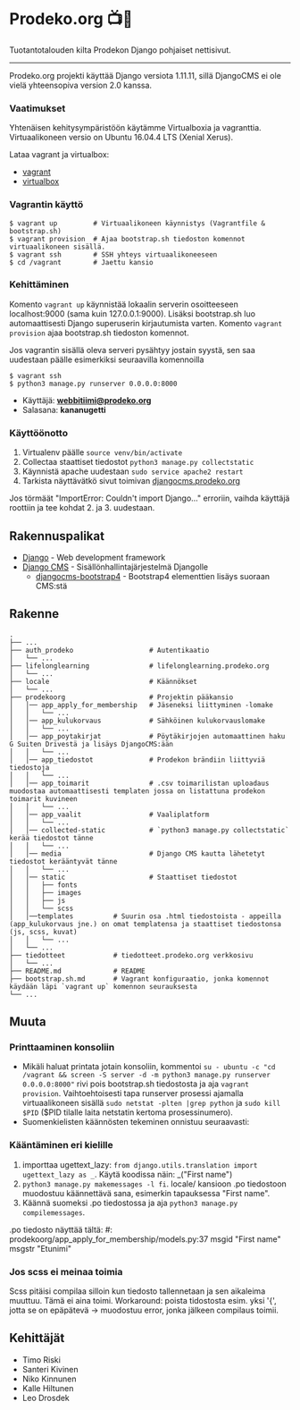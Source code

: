 # Prodeko.org :tv::rainbow:

Tuotantotalouden kilta Prodekon Django pohjaiset nettisivut.

---

 Prodeko.org projekti käyttää Django versiota 1.11.11, sillä DjangoCMS ei ole vielä yhteensopiva version 2.0 kanssa.

### Vaatimukset

Yhtenäisen kehitysympäristöön käytämme Virtualboxia ja vagranttia. Virtuaalikoneen versio on Ubuntu 16.04.4 LTS (Xenial Xerus).

Lataa vagrant ja virtualbox:
- [vagrant](https://www.vagrantup.com/downloads.html)
- [virtualbox](https://www.virtualbox.org/wiki/Downloads)

### Vagrantin käyttö
```
$ vagrant up         # Virtuaalikoneen käynnistys (Vagrantfile & bootstrap.sh)
$ vagrant provision  # Ajaa bootstrap.sh tiedoston komennot virtuaalikoneen sisällä.
$ vagrant ssh        # SSH yhteys virtuaalikoneeseen
$ cd /vagrant        # Jaettu kansio
```

### Kehittäminen

Komento `vagrant up` käynnistää lokaalin serverin osoitteeseen localhost:9000 (sama kuin 127.0.0.1:9000). Lisäksi bootstrap.sh luo automaattisesti Django superuserin kirjautumista varten. Komento `vagrant provision` ajaa bootstrap.sh tiedoston komennot. 

Jos vagrantin sisällä oleva serveri pysähtyy jostain syystä, sen saa uudestaan päälle esimerkiksi seuraavilla komennoilla

```
$ vagrant ssh
$ python3 manage.py runserver 0.0.0.0:8000
```

- Käyttäjä: **webbitiimi@prodeko.org**
- Salasana: **kananugetti**


### Käyttöönotto

1. Virtualenv päälle `source venv/bin/activate`
2. Collectaa staattiset tiedostot `python3 manage.py collectstatic`
3. Käynnistä apache uudestaan `sudo service apache2 restart`
4. Tarkista näyttävätkö sivut toimivan [djangocms.prodeko.org](https://djangocms.prodeko.org)

Jos törmäät "ImportError: Couldn't import Django..." erroriin, vaihda käyttäjä roottiin ja tee kohdat 2. ja 3. uudestaan.

## Rakennuspalikat

* [Django](https://reactjs.org/) - Web development framework
* [Django CMS](https://www.django-cms.org/en/) - Sisällönhallintajärjestelmä Djangolle
  * [djangocms-bootstrap4](https://github.com/divio/djangocms-bootstrap4) - Bootstrap4 elementtien lisäys suoraan CMS:stä

## Rakenne
    .
    ├── ...
    ├── auth_prodeko                   # Autentikaatio
    │   └── ...  
    ├── lifelonglearning               # lifelonglearning.prodeko.org
    │   └── ...  
    ├── locale                         # Käännökset
    │   └── ...  
    ├── prodekoorg                     # Projektin pääkansio
    │   │── app_apply_for_membership   # Jäseneksi liittyminen -lomake
    │   │   └── ...  
    │   │── app_kulukorvaus            # Sähköinen kulukorvauslomake
    │   │   └── ...  
    │   │── app_poytakirjat            # Pöytäkirjojen automaattinen haku G Suiten Drivestä ja lisäys DjangoCMS:ään
    │   │   └── ...  
    │   │── app_tiedostot              # Prodekon brändiin liittyviä tiedostoja
    │   │   └── ...  
    │   │── app_toimarit               # .csv toimarilistan uploadaus muodostaa automaattisesti templaten jossa on listattuna prodekon toimarit kuvineen
    │   │   └── ...  
    │   │── app_vaalit                 # Vaaliplatform
    │   │   └── ...  
    │   │── collected-static           # `python3 manage.py collectstatic` kerää tiedostot tänne
    │   │   └── ...  
    │   │── media                      # Django CMS kautta lähetetyt tiedostot kerääntyvät tänne
    │   │   └── ...  
    │   │── static                     # Staattiset tiedostot
    │   │   ├── fonts
    │   │   ├── images
    │   │   ├── js
    │   │   └── scss
    │   │──templates          # Suurin osa .html tiedostoista - appeilla (app_kulukorvaus jne.) on omat templatensa ja staattiset tiedostonsa (js, scss, kuvat)
    │   │   └── ...  
    │   └── ...  
    ├── tiedotteet            # tiedotteet.prodeko.org verkkosivu
    │   └── ...  
    ├── README.md             # README
    ├── bootstrap.sh.md       # Vagrant konfiguraatio, jonka komennot käydään läpi `vagrant up` komennon seurauksesta
    └── ...

## Muuta

### Printtaaminen konsoliin
- Mikäli haluat printata jotain konsoliin, kommentoi `su - ubuntu -c "cd /vagrant && screen -S server -d -m python3 manage.py runserver 0.0.0.0:8000"` rivi pois bootstrap.sh tiedostosta ja aja `vagrant provision`. Vaihtoehtoisesti tapa runserver prosessi ajamalla virtuaalikoneen sisällä `sudo netstat -plten |grep python` ja `sudo kill $PID` ($PID tilalle laita netstatin kertoma prosessinumero).
- Suomenkielisten käännösten tekeminen onnistuu seuraavasti: 


### Kääntäminen eri kielille
1. importtaa ugettext_lazy: `from django.utils.translation import ugettext_lazy as _`. Käytä koodissa näin: _("First name")
2. `python3 manage.py makemessages -l fi`. locale/ kansioon .po tiedostoon muodostuu käännettävä sana, esimerkin tapauksessa "First name".
3. Käännä suomeksi .po tiedostossa ja aja `python3 manage.py compilemessages`. 

.po tiedosto näyttää tältä: 
#: prodekoorg/app_apply_for_membership/models.py:37
msgid "First name"
msgstr "Etunimi"

### Jos scss ei meinaa toimia
Scss pitäisi compilaa silloin kun tiedosto tallennetaan ja sen aikaleima muuttuu. Tämä ei aina toimi. Workaround: poista tidostosta esim. yksi '{', jotta se on epäpätevä -> muodostuu error, jonka jälkeen compilaus toimii.

## Kehittäjät

* Timo Riski
* Santeri Kivinen
* Niko Kinnunen
* Kalle Hiltunen
* Leo Drosdek
